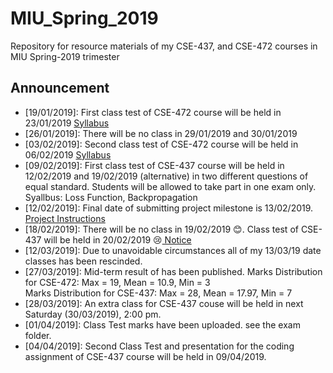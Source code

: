 # MIU_Spring_2019
Repository for resource materials of my CSE-437, and CSE-472 courses in MIU Spring-2019 trimester

## Announcement <br />
* [19/01/2019]: First class test of CSE-472 course will be held in 23/01/2019 <a href="./CSE-472/introduction_to_satellite.pdf">Syllabus</a>
* [26/01/2019]: There will be no class in 29/01/2019 and 30/01/2019
* [03/02/2019]: Second class test of CSE-472 course will be held in 06/02/2019 <a href="./CSE-472/global_system_for_mobile.pdf">Syllabus</a>
* [09/02/2019]: First class test of CSE-437 course will be held in 12/02/2019 and 19/02/2019 (alternative) in two different questions of equal standard. Students will be allowed to take part in one exam only. Syallbus: Loss Function, Backpropagation
* [12/02/2019]: Final date of submitting project milestone is 13/02/2019. <a href="https://github.com/Mahedi-61/MIU_Spring_2019/blob/master/CSE-437/coding_assignment_1.pdf">Project Instructions</a>
* [18/02/2019]: There will be no class in 19/02/2019 :blush:. Class test of CSE-437 will be held in 20/02/2019 :cry:<a href="https://github.com/Mahedi-61/MIU_Spring_2019/blob/master/notice/18_02.JPEG"> Notice</a>
* [12/03/2019]: Due to unavoidable circumstances all of my 13/03/19 date classes has been rescinded. 
* [27/03/2019]: Mid-term result of has been published. Marks Distribution for CSE-472: Max = 19, Mean = 10.9, Min = 3 <br /> Marks Distribution for CSE-437: Max = 28, Mean = 17.97, Min = 7
* [28/03/2019]: An extra class for CSE-437 couse will be held in next Saturday (30/03/2019), 2:00 pm. 
* [01/04/2019]: Class Test marks have been uploaded. see the exam folder.
* [04/04/2019]: Second Class Test and presentation for the coding assignment of CSE-437 course will be held in 09/04/2019.

